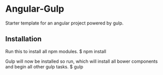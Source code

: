 # Angular-Gulp
Starter template for an angular project powered by gulp.

## Installation 

Run this to install all npm modules.
$ npm install

Gulp will now be installed so run, which will install all bower components and begin all other gulp tasks.
$ gulp
 
